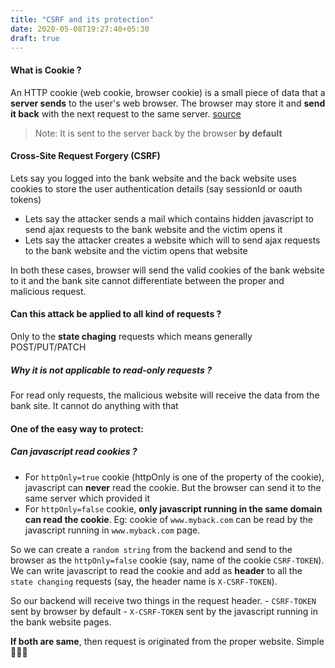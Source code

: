 ```yaml
---
title: "CSRF and its protection"
date: 2020-05-08T19:27:40+05:30
draft: true
---
```


#### What is Cookie ?

An HTTP cookie (web cookie, browser cookie) is a small piece of data that a **server sends** to the user's web browser. The browser may store it and **send it back** with the next request to the same server. [source](https://developer.mozilla.org/en-US/docs/Web/HTTP/Cookies)

> Note: It is sent to the server back by the browser **by default**

#### Cross-Site Request Forgery (CSRF)

Lets say you logged into the bank website and the back website uses cookies to store the user authentication details (say sessionId or oauth tokens)

- Lets say the attacker sends a mail which contains hidden javascript to send ajax requests to the bank website and the victim opens it
- Lets say the attacker creates a website which will to send ajax requests to the bank website and the victim opens that website

In both these cases, browser will send the valid cookies of the bank website to it and the bank site cannot differentiate between the proper and malicious request.

#### Can this attack be applied to all kind of requests ?

Only to the **state chaging** requests which means generally POST/PUT/PATCH

##### Why it is not applicable to read-only requests ?

For read only requests, the malicious website will receive the data from the bank site. It cannot do anything with that <have some doubts here>

#### One of the easy way to protect:

##### Can javascript read cookies ?

- For `httpOnly=true` cookie (httpOnly is one of the property of the cookie), javascript can **never** read the cookie. But the browser can send it to the same server which provided it
- For `httpOnly=false` cookie, **only javascript running in the same domain can read the cookie**. Eg: cookie of `www.myback.com` can be read by the javascript running in `www.myback.com` page.

So we can create a `random string` from the backend and send to the browser as the `httpOnly=false` cookie (say, name of the cookie `CSRF-TOKEN`). We can write javascript to read the cookie and add as **header** to all the `state changing` requests (say, the header name is `X-CSRF-TOKEN`).

So our backend will receive two things in the request header.
    - `CSRF-TOKEN` sent by browser by default
    - `X-CSRF-TOKEN` sent by the javascript running in the bank website pages.

**If both are same**, then request is originated from the proper website. Simple 🥳🥳🥳